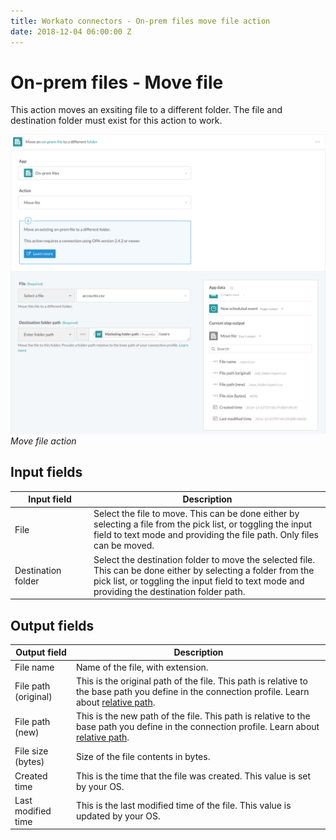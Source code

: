 ```yaml
---
title: Workato connectors - On-prem files move file action
date: 2018-12-04 06:00:00 Z
---
```


# On-prem files - Move file

This action moves an exsiting file to a different folder. The file and destination folder must exist for this action to work.

![Move file action](/assets/images/connectors/on-prem-files/move-file-action.png)
*Move file action*

## Input fields

<table class="unchanged rich-diff-level-one">
  <thead>
    <tr>
        <th width='25%'>Input field</th>
        <th>Description</th>
    </tr>
  </thead>
  <tbody>
    <tr>
      <td>File</td>
      <td>
        Select the file to move. This can be done either by selecting a file from the pick list, or toggling the input field to text mode and providing the file path. Only files can be moved.
      </td>
    </tr>
    <tr>
      <td>Destination folder</td>
      <td>
        Select the destination folder to move the selected file. This can be done either by selecting a folder from the pick list, or toggling the input field to text mode and providing the destination folder path.
      </td>
    </tr>
  </tbody>
</table>

## Output fields

<table class="unchanged rich-diff-level-one">
  <thead>
    <tr>
        <th>Output field</th>
        <th>Description</th>
    </tr>
  </thead>
  <tbody>
    <tr>
      <td>File name</td>
      <td>Name of the file, with extension.</td>
    </tr>
    <tr>
      <td>File path (original)</td>
      <td>This is the original path of the file. This path is relative to the base path you define in the connection profile. Learn about <a href="/connectors/on-prem-files.md#relative-path">relative path</a>.</td>
    </tr>
    <tr>
      <td>File path (new)</td>
      <td>This is the new path of the file. This path is relative to the base path you define in the connection profile. Learn about <a href="/connectors/on-prem-files.md#relative-path">relative path</a>.</td>
    </tr>
    <tr>
      <td>File size (bytes)</td>
      <td>Size of the file contents in bytes.</td>
    </tr>
    <tr>
      <td>Created time</td>
      <td>This is the time that the file was created. This value is set by your OS.</td>
    </tr>
    <tr>
      <td>Last modified time</td>
      <td>This is the last modified time of the file. This value is updated by your OS.</td>
    </tr>
  </tbody>
</table>
